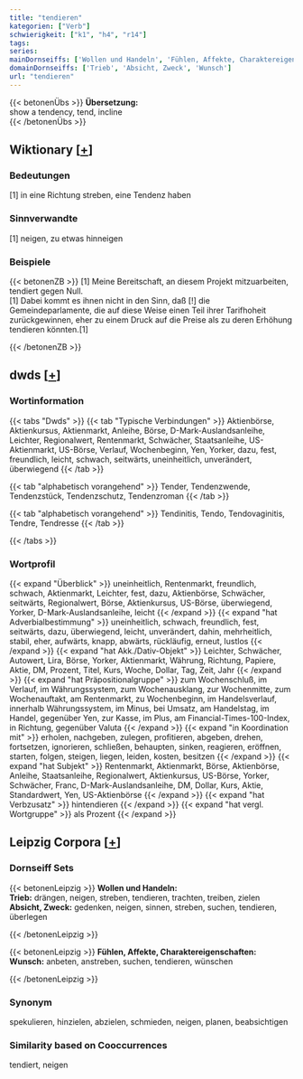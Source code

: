 ```yaml
---
title: "tendieren"
kategorien: ["Verb"]
schwierigkeit: ["k1", "h4", "r14"]
tags:
series:
mainDornseiffs: ['Wollen und Handeln', 'Fühlen, Affekte, Charaktereigenschaften']
domainDornseiffs: ['Trieb', 'Absicht, Zweck', 'Wunsch']
url: "tendieren"
---
```


{{< betonenÜbs >}}
**Übersetzung:**  
show a tendency, tend, incline  
{{< /betonenÜbs >}}

## Wiktionary [[+](https://de.wiktionary.org/wiki/tendieren)]

### Bedeutungen
[1] in eine Richtung streben, eine Tendenz haben  

### Sinnverwandte
[1] neigen, zu etwas hinneigen  

### Beispiele
{{< betonenZB >}}
[1] Meine Bereitschaft, an diesem Projekt mitzuarbeiten, tendiert gegen Null.  
[1] Dabei kommt es ihnen nicht in den Sinn, daß [!] die Gemeindeparlamente, die auf diese Weise einen Teil ihrer Tarifhoheit zurückgewinnen, eher zu einem Druck auf die Preise als zu deren Erhöhung tendieren könnten.[1]  

{{< /betonenZB >}}


## dwds [[+](https://www.dwds.de/wb/tendieren)]

### Wortinformation
{{< tabs "Dwds" >}}
{{< tab "Typische Verbindungen" >}}
Aktienbörse, Aktienkursus, Aktienmarkt, Anleihe, Börse, D-Mark-Auslandsanleihe, Leichter, Regionalwert, Rentenmarkt, Schwächer, Staatsanleihe, US-Aktienmarkt, US-Börse, Verlauf, Wochenbeginn, Yen, Yorker, dazu, fest, freundlich, leicht, schwach, seitwärts, uneinheitlich, unverändert, überwiegend
{{< /tab >}}

{{< tab "alphabetisch vorangehend" >}}
Tender, Tendenzwende, Tendenzstück, Tendenzschutz, Tendenzroman
{{< /tab >}}

{{< tab "alphabetisch vorangehend" >}}
Tendinitis, Tendo, Tendovaginitis, Tendre, Tendresse
{{< /tab >}}

{{< /tabs >}}

### Wortprofil
{{< expand "Überblick" >}} uneinheitlich, Rentenmarkt, freundlich, schwach, Aktienmarkt, Leichter, fest, dazu, Aktienbörse, Schwächer, seitwärts, Regionalwert, Börse, Aktienkursus, US-Börse, überwiegend, Yorker, D-Mark-Auslandsanleihe, leicht {{< /expand >}}
{{< expand "hat Adverbialbestimmung" >}} uneinheitlich, schwach, freundlich, fest, seitwärts, dazu, überwiegend, leicht, unverändert, dahin, mehrheitlich, stabil, eher, aufwärts, knapp, abwärts, rückläufig, erneut, lustlos {{< /expand >}}
{{< expand "hat Akk./Dativ-Objekt" >}} Leichter, Schwächer, Autowert, Lira, Börse, Yorker, Aktienmarkt, Währung, Richtung, Papiere, Aktie, DM, Prozent, Titel, Kurs, Woche, Dollar, Tag, Zeit, Jahr {{< /expand >}}
{{< expand "hat Präpositionalgruppe" >}} zum Wochenschluß, im Verlauf, im Währungssystem, zum Wochenausklang, zur Wochenmitte, zum Wochenauftakt, am Rentenmarkt, zu Wochenbeginn, im Handelsverlauf, innerhalb Währungssystem, im Minus, bei Umsatz, am Handelstag, im Handel, gegenüber Yen, zur Kasse, im Plus, am Financial-Times-100-Index, in Richtung, gegenüber Valuta {{< /expand >}}
{{< expand "in Koordination mit" >}} erholen, nachgeben, zulegen, profitieren, abgeben, drehen, fortsetzen, ignorieren, schließen, behaupten, sinken, reagieren, eröffnen, starten, folgen, steigen, liegen, leiden, kosten, besitzen {{< /expand >}}
{{< expand "hat Subjekt" >}} Rentenmarkt, Aktienmarkt, Börse, Aktienbörse, Anleihe, Staatsanleihe, Regionalwert, Aktienkursus, US-Börse, Yorker, Schwächer, Franc, D-Mark-Auslandsanleihe, DM, Dollar, Kurs, Aktie, Standardwert, Yen, US-Aktienbörse {{< /expand >}}
{{< expand "hat Verbzusatz" >}} hintendieren {{< /expand >}}
{{< expand "hat vergl. Wortgruppe" >}} als Prozent {{< /expand >}}

## Leipzig Corpora [[+](https://corpora.uni-leipzig.de/en/res?word=tendieren&corpusId=deu_newscrawl-public_2018)]

### Dornseiff Sets
{{< betonenLeipzig >}}
**Wollen und Handeln:**  
**Trieb:** drängen, neigen, streben, tendieren, trachten, treiben, zielen  
**Absicht, Zweck:** gedenken, neigen, sinnen, streben, suchen, tendieren, überlegen  

{{< /betonenLeipzig >}}


{{< betonenLeipzig >}}
**Fühlen, Affekte, Charaktereigenschaften:**  
**Wunsch:** anbeten, anstreben, suchen, tendieren, wünschen  

{{< /betonenLeipzig >}}

### Synonym
spekulieren, hinzielen, abzielen, schmieden, neigen, planen, beabsichtigen


### Similarity based on Cooccurrences
tendiert, neigen


